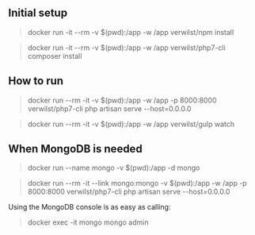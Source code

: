 ## Initial setup

> docker run -it --rm -v $(pwd):/app -w /app verwilst/npm install

> docker run -it --rm -v $(pwd):/app -w /app verwilst/php7-cli composer install

## How to run

> docker run --rm -it -v $(pwd):/app -w /app -p 8000:8000 verwilst/php7-cli php artisan serve --host=0.0.0.0

> docker run --rm -it -v $(pwd):/app -w /app verwilst/gulp watch

## When MongoDB is needed

> docker run --name mongo -v $(pwd):/app -d mongo

> docker run --rm -it --link mongo:mongo -v $(pwd):/app -w /app -p 8000:8000 verwilst/php7-cli php artisan serve --host=0.0.0.0

Using the MongoDB console is as easy as calling:

> docker exec -it mongo mongo admin

